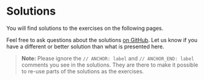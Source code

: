 # Solutions

You will find solutions to the exercises on the following pages.

Feel free to ask questions about the solutions [on GitHub](https://github.com/google/comprehensive-rust/discussions). Let us know
if you have a different or better solution than what is presented here.

> **Note:** Please ignore the `// ANCHOR: label` and `// ANCHOR_END: label`
> comments you see in the solutions. They are there to make it possible to
> re-use parts of the solutions as the exercises.
